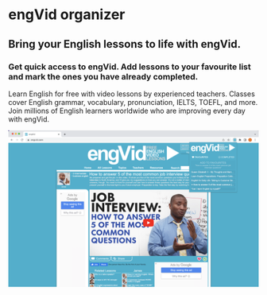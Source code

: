 # engVid organizer

## Bring your English lessons to life with engVid.

### Get quick access to engVid. Add lessons to your favourite list and mark the ones you have already completed.

Learn English for free with video lessons by experienced teachers. Classes cover English grammar, vocabulary, pronunciation, IELTS, TOEFL, and more. Join millions of English learners worldwide who are improving every day with engVid.

![Home](screenshots/screenshot_home.png)
